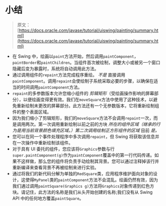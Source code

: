 # 小结

> 原文： [https://docs.oracle.com/javase/tutorial/uiswing/painting/summary.html](https://docs.oracle.com/javase/tutorial/uiswing/painting/summary.html)

*   在 Swing 中，绘画以`paint`方法开始，然后调用`paintComponent`，`paintBorder`和`paintChildren`。当组件首次被绘制，调整大小或被另一个窗口隐藏后变为暴露时，系统将自动调用此方法。
*   通过调用组件的`repaint`方法完成程序重绘。 _不是_ 直接调用`paintComponent`。调用`repaint`会使绘制子系统采取必要的步骤，以确保在适当的时间调用`paintComponent`方法。
*   `repaint`的多参数版本允许您缩小组件的 _剪辑矩形_（受绘画操作影响的屏幕部分），以便绘画变得更有效。我们在`moveSquare`方法中使用了这种技术，以避免重新绘制未更改的屏幕部分。此方法还有一个无参数版本，它将重新绘制组件的整个表面区域。
*   因为我们缩小了剪辑矩形，我们的`moveSquare`方法不会调用`repaint`一次，而是调用两次。第一次调用重新绘制以前之前的方块 _所在的组件区域（继承的行为是用当前背景颜色填充区域。）第二次调用绘制正方形组件的区域_ 目前 _是。_
*   您可以在同一个事件处理程序中多次调用`repaint`，但 Swing 将获取该信息并在一次操作中重新绘制该组件。
*   对于具有 UI 委托的组件，您应该将`Graphics`参数与行`super.paintComponent(g)`作为`paintComponent`覆盖中的第一行代码传递。如果不这样做，那么您的组件将负责手动绘制其背景。您可以通过注释掉该行并重新编译来查看背景不再被绘制来进行实验。
*   通过将我们的新代码分解为单独的`RedSquare`类，应用程序维护面向对象的设计，这使得`MyPanel`类的`paintComponent`方法不会混乱。绘画仍然有效，因为我们通过调用`paintSquare(Graphics g)`方法将`Graphics`对象传递到红色方块。请记住，此方法的名称是我们从头开始创建的名称;我们没有从 Swing API 中的任何地方覆盖`paintSquare`。